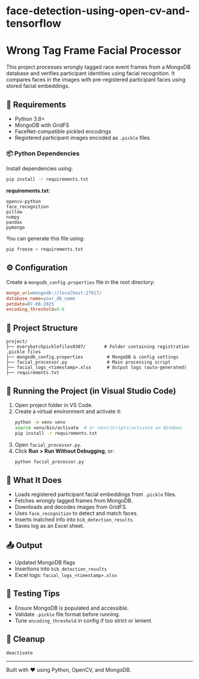 # face-detection-using-open-cv-and-tensorflow
# Wrong Tag Frame Facial Processor

This project processes wrongly tagged race event frames from a MongoDB database and verifies participant identities using facial recognition. It compares faces in the images with pre-registered participant faces using stored facial embeddings.

## 🔧 Requirements

- Python 3.8+
- MongoDB with GridFS
- FaceNet-compatible pickled encodings
- Registered participant images encoded as `.pickle` files

### 📦 Python Dependencies

Install dependencies using:

```bash
pip install -r requirements.txt
```

**requirements.txt**:

```
opencv-python
face_recognition
pillow
numpy
pandas
pymongo
```
You can generate this file using:
```bash
pip freeze > requirements.txt
```

## ⚙️ Configuration

Create a `mongodb_config.properties` file in the root directory:

```ini
mongo_uri=mongodb://localhost:27017/
database_name=your_db_name
petdate=07-08-2025
encoding_threshold=0.6
```

## 📁 Project Structure

```
project/
├── everybatchpicklefiles0307/       # Folder containing registration .pickle files
├── mongodb_config.properties         # MongoDB & config settings
├── facial_processor.py               # Main processing script
├── facial_logs_<timestamp>.xlsx      # Output logs (auto-generated)
├── requirements.txt
```

## 🚀 Running the Project (in Visual Studio Code)

1. Open project folder in VS Code.
2. Create a virtual environment and activate it:
    ```bash
    python -m venv venv
    source venv/bin/activate  # or venv\Scripts\activate on Windows
    pip install -r requirements.txt
    ```
3. Open `facial_processor.py`.
4. Click **Run > Run Without Debugging**, or:
    ```bash
    python facial_processor.py
    ```

## 🧠 What It Does

- Loads registered participant facial embeddings from `.pickle` files.
- Fetches wrongly tagged frames from MongoDB.
- Downloads and decodes images from GridFS.
- Uses `face_recognition` to detect and match faces.
- Inserts matched info into `bib_detection_results`.
- Saves log as an Excel sheet.

## 📤 Output

- Updated MongoDB flags
- Insertions into `bib_detection_results`
- Excel logs: `facial_logs_<timestamp>.xlsx`

## 🧪 Testing Tips

- Ensure MongoDB is populated and accessible.
- Validate `.pickle` file format before running.
- Tune `encoding_threshold` in config if too strict or lenient.

## 🧹 Cleanup

```bash
deactivate
```

---

Built with ❤️ using Python, OpenCV, and MongoDB.
